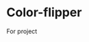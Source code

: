 # Color-flipper
For project
<!-- Overall changes -->

<!--
Html:
All html files have 3 additional buttons: christmas, halloween, and background images.
All christmas, halloween, and backgrond.html links to their respective js file.

CSS:
Added background.css for the background images.

Javascript:
Only xmas, halloween, and background.js has changes

-->
